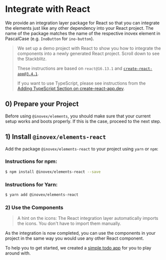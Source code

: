 # Integrate with React

We provide an integration layer package for React so that you can integrate the elements just like any other dependency
into your React project. The name of the package matches the name of the respective inovex element in PascalCase
(e.g. `InoButton` for `ino-button`). 

> We set up a demo project with React to show you how to integrate the components into a newly generated React
> project. Scroll down to see the Stackblitz.
>
> These instructions are based on `react@16.13.1` and [`create-react-app@3.4.1`](https://github.com/facebook/create-react-app).
>
> If you want to use TypeScript, please see instructions from the [Adding TypeScript Section on create-react-app.dev](https://facebook.github.io/create-react-app/docs/adding-typescript).

## 0) Prepare your Project

Before using `@inovex/elements`, you should make sure that your current setup works and boots properly.
If this is the case, proceed to the next step.

## 1) Install `@inovex/elements-react`

Add the package `@inovex/elements-react` to your project using `yarn` or `npm`:

### Instructions for npm:

```sh
$ npm install @inovex/elements-react --save
```

### Instructions for Yarn:

```sh
$ yarn add @inovex/elements-react
```

### 2) Use the Components

> A hint on the icons: The React integration layer automatically imports the icons. You don't have to import
> them manually.

As the integration is now completed, you can use the components in your project in the same way you would use
any other React component.

To help you to get started, we created a [simple todo app](https://stackblitz.com/edit/ino-elements-react-example?embed=1&file=index.js) for you to play around with.
